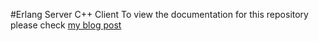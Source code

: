 #Erlang Server C++ Client
To view the documentation for this repository please check [my blog post](http://blog.antonychurch.co.uk/2015/04/erlang-udp-server-and-c-sfml-client.html)
